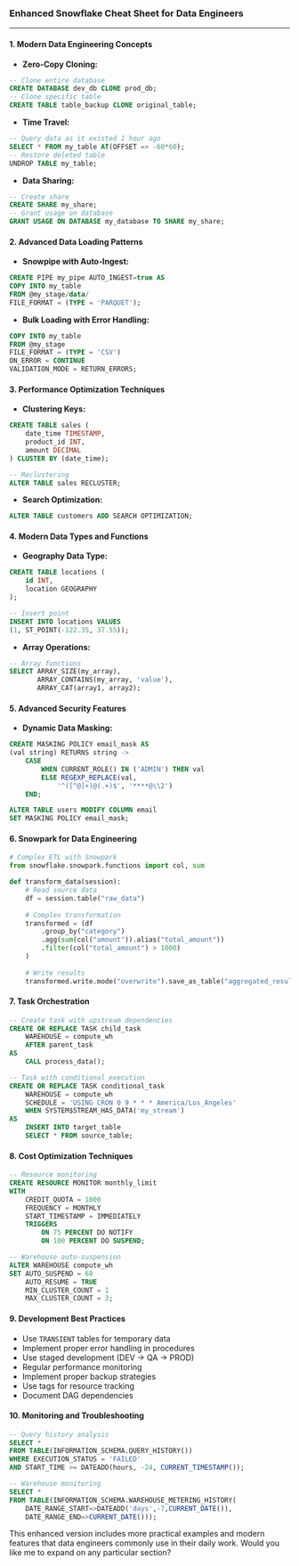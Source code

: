 ### Enhanced Snowflake Cheat Sheet for Data Engineers
---
#### **1. Modern Data Engineering Concepts**
- **Zero-Copy Cloning:**
```sql
-- Clone entire database
CREATE DATABASE dev_db CLONE prod_db;
-- Clone specific table
CREATE TABLE table_backup CLONE original_table;
```

- **Time Travel:**
```sql
-- Query data as it existed 1 hour ago
SELECT * FROM my_table AT(OFFSET => -60*60);
-- Restore deleted table
UNDROP TABLE my_table;
```

- **Data Sharing:**
```sql
-- Create share
CREATE SHARE my_share;
-- Grant usage on database
GRANT USAGE ON DATABASE my_database TO SHARE my_share;
```

#### **2. Advanced Data Loading Patterns**
- **Snowpipe with Auto-Ingest:**
```sql
CREATE PIPE my_pipe AUTO_INGEST=true AS
COPY INTO my_table
FROM @my_stage/data/
FILE_FORMAT = (TYPE = 'PARQUET');
```

- **Bulk Loading with Error Handling:**
```sql
COPY INTO my_table
FROM @my_stage
FILE_FORMAT = (TYPE = 'CSV')
ON_ERROR = CONTINUE
VALIDATION_MODE = RETURN_ERRORS;
```

#### **3. Performance Optimization Techniques**
- **Clustering Keys:**
```sql
CREATE TABLE sales (
    date_time TIMESTAMP,
    product_id INT,
    amount DECIMAL
) CLUSTER BY (date_time);

-- Reclustering
ALTER TABLE sales RECLUSTER;
```

- **Search Optimization:**
```sql
ALTER TABLE customers ADD SEARCH OPTIMIZATION;
```

#### **4. Modern Data Types and Functions**
- **Geography Data Type:**
```sql
CREATE TABLE locations (
    id INT,
    location GEOGRAPHY
);

-- Insert point
INSERT INTO locations VALUES
(1, ST_POINT(-122.35, 37.55));
```

- **Array Operations:**
```sql
-- Array functions
SELECT ARRAY_SIZE(my_array),
       ARRAY_CONTAINS(my_array, 'value'),
       ARRAY_CAT(array1, array2);
```

#### **5. Advanced Security Features**
- **Dynamic Data Masking:**
```sql
CREATE MASKING POLICY email_mask AS
(val string) RETURNS string ->
    CASE
        WHEN CURRENT_ROLE() IN ('ADMIN') THEN val
        ELSE REGEXP_REPLACE(val, 
            '^([^@]+)@(.+)$', '****@\\2')
    END;

ALTER TABLE users MODIFY COLUMN email 
SET MASKING POLICY email_mask;
```

#### **6. Snowpark for Data Engineering**
```python
# Complex ETL with Snowpark
from snowflake.snowpark.functions import col, sum

def transform_data(session):
    # Read source data
    df = session.table("raw_data")
    
    # Complex transformation
    transformed = (df
        .group_by("category")
        .agg(sum(col("amount")).alias("total_amount"))
        .filter(col("total_amount") > 1000)
    )
    
    # Write results
    transformed.write.mode("overwrite").save_as_table("aggregated_results")
```

#### **7. Task Orchestration**
```sql
-- Create task with upstream dependencies
CREATE OR REPLACE TASK child_task
    WAREHOUSE = compute_wh
    AFTER parent_task
AS
    CALL process_data();

-- Task with conditional execution
CREATE OR REPLACE TASK conditional_task
    WAREHOUSE = compute_wh
    SCHEDULE = 'USING CRON 0 9 * * * America/Los_Angeles'
    WHEN SYSTEM$STREAM_HAS_DATA('my_stream')
AS
    INSERT INTO target_table 
    SELECT * FROM source_table;
```

#### **8. Cost Optimization Techniques**
```sql
-- Resource monitoring
CREATE RESOURCE MONITOR monthly_limit
WITH 
    CREDIT_QUOTA = 1000
    FREQUENCY = MONTHLY
    START_TIMESTAMP = IMMEDIATELY
    TRIGGERS 
        ON 75 PERCENT DO NOTIFY
        ON 100 PERCENT DO SUSPEND;

-- Warehouse auto-suspension
ALTER WAREHOUSE compute_wh 
SET AUTO_SUSPEND = 60
    AUTO_RESUME = TRUE
    MIN_CLUSTER_COUNT = 1
    MAX_CLUSTER_COUNT = 3;
```

#### **9. Development Best Practices**
- Use `TRANSIENT` tables for temporary data
- Implement proper error handling in procedures
- Use staged development (DEV → QA → PROD)
- Regular performance monitoring
- Implement proper backup strategies
- Use tags for resource tracking
- Document DAG dependencies

#### **10. Monitoring and Troubleshooting**
```sql
-- Query history analysis
SELECT *
FROM TABLE(INFORMATION_SCHEMA.QUERY_HISTORY())
WHERE EXECUTION_STATUS = 'FAILED'
AND START_TIME >= DATEADD(hours, -24, CURRENT_TIMESTAMP());

-- Warehouse monitoring
SELECT * 
FROM TABLE(INFORMATION_SCHEMA.WAREHOUSE_METERING_HISTORY(
    DATE_RANGE_START=>DATEADD('days',-7,CURRENT_DATE()),
    DATE_RANGE_END=>CURRENT_DATE()));
```

This enhanced version includes more practical examples and modern features that data engineers commonly use in their daily work. Would you like me to expand on any particular section?
